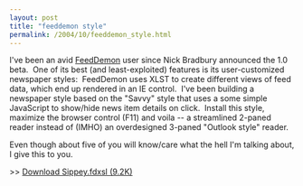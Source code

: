 ```yaml
---
layout: post
title: "feeddemon style"
permalink: /2004/10/feeddemon_style.html
---
```



<p>I've been an avid <a href="http://www.feeddemon.com/">FeedDemon</a> user since Nick Bradbury announced the 1.0 beta.&nbsp; One of its best (and least-exploited) features is its user-customized newspaper styles:&nbsp; FeedDemon uses XLST to create different views of feed data, which end up rendered in an IE control.&nbsp; I've been building a newspaper style based on the &quot;Savvy&quot; style that uses a some simple JavaScript to show/hide news item details on click.&nbsp; Install this style, maximize the browser control (F11) and voila -- a streamlined 2-paned reader instead of (IMHO) an overdesigned 3-paned &quot;Outlook style&quot; reader.</p>

<p>Even though about five of you will know/care what the hell I'm talking about, I give this to you. </p>

<p>&gt;&gt; <a href="http://sippey.typepad.com/filtered/downloads/Sippey.fdxsl">Download Sippey.fdxsl (9.2K)</a></p>


